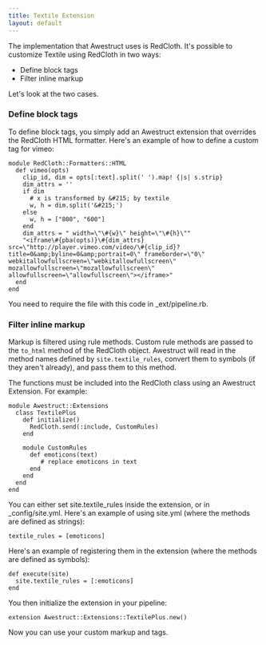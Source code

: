 ```yaml
---
title: Textile Extension
layout: default
---
```


The implementation that Awestruct uses is RedCloth. It's possible to customize Textile using RedCloth in two ways:

* Define block tags
* Filter inline markup

Let's look at the two cases.

### Define block tags

To define block tags, you simply add an Awestruct extension that overrides the RedCloth HTML formatter. Here's an example of how to define a custom tag for vimeo:

    module RedCloth::Formatters::HTML
      def vimeo(opts)
        clip_id, dim = opts[:text].split(' ').map! {|s| s.strip}
        dim_attrs = ''
        if dim
          # x is transformed by &#215; by textile
          w, h = dim.split('&#215;')
        else
          w, h = ["800", "600"]
        end
        dim_attrs = " width=\"\#{w}\" height=\"\#{h}\""
        "<iframe\#{pba(opts)}\#{dim_attrs} src=\"http://player.vimeo.com/video/\#{clip_id}?title=0&amp;byline=0&amp;portrait=0\" frameborder=\"0\" webkitallowfullscreen=\"webkitallowfullscreen\" mozallowfullscreen=\"mozallowfullscreen\" allowfullscreen=\"allowfullscreen\"></iframe>"
      end
    end

You need to require the file with this code in _ext/pipeline.rb.

### Filter inline markup

Markup is filtered using rule methods. Custom rule methods are passed to the `to_html` method of the RedCloth object. Awestruct will read in the method names defined by `site.textile_rules`, convert them to symbols (if they aren't already), and pass them to this method.

The functions must be included into the RedCloth class using an Awestruct Extension. For example:

    module Awestruct::Extensions
      class TextilePlus
        def initialize()
          RedCloth.send(:include, CustomRules)
        end
    
        module CustomRules
          def emoticons(text)
             # replace emoticons in text
          end
        end
      end
    end

You can either set site.textile_rules inside the extension, or in _config/site.yml. Here's an example of using site.yml (where the methods are defined as strings):

    textile_rules = [emoticons]

Here's an example of registering them in the extension (where the methods are defined as symbols):

    def execute(site)
      site.textile_rules = [:emoticons]
    end

You then initialize the extension in your pipeline:

    extension Awestruct::Extensions::TextilePlus.new() 

Now you can use your custom markup and tags.
